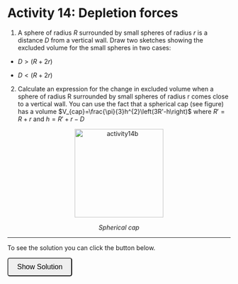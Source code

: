 # Activity 14: Depletion forces

<link rel="stylesheet" type="text/css" href="../customstyle.css">

1. A sphere of radius $R$ surrounded by small spheres of radius $r$ is a distance $D$ from a vertical wall. Draw two sketches showing the excluded volume for the small spheres in two cases:

- $D >  (R + 2r)$

- $D < (R + 2r)$

2. Calculate an expression for the change in excluded volume when a sphere of radius R surrounded by small spheres of radius r comes close to a vertical wall. You can use the fact that a spherical cap (see figure) has a volume $V_{cap}=\frac{\pi}{3}h^{2}\left(3R'-h\right)$ where $R' = R + r$ and $h = R' + r - D$

<div style="text-align: center;">
  <img src="imgs/14.png" alt="activity14b" width="200" height=auto>
  <p><em>Spherical cap</em></p>
    </em></p>
</div>

---

To see the solution you can click the button below.

<button onclick="document.getElementById('solution').style.display='block'" style="border-radius: 5px; text-align: center; padding: 10px 20px; font-size: 16px;">
Show Solution
</button>
<div id="solution" style="display:none;">

1.  <div style="text-align: center;">
      <img src="imgs/14b.png" alt="activity14b" width="450" height=auto>
      <p><em>Spherical cap</em></p>
        </em></p>
    </div>

2.

$$V_{cap}=\frac{\pi}{3}h^{2}\left(3R'-h\right)$$

$$h=R + 2r -D$$

$$V_{cap} = \frac{\pi}{3}\left[R + 2r - D\right]^{2}\left[2R + r + D\right]$$

$${\Delta}V_{excl} = -V_{cap} = -\frac{\pi}{3}\left[R + 2r - D\right]^{2}\left[2R + r + D\right]$$

If the change in excluded volume is negative this is favourable. Remember this will increase the volume available to the small particles. This increases the number of microstates which in turn increases the entropy.

</div>
